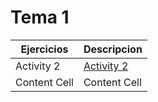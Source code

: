 # Tema 1

 Ejercicios | Descripcion 
 ------------- | ------------- 
 Activity 2  | [Activity 2](t1-a2.md)  
 Content Cell  | Content Cell  
